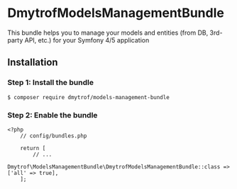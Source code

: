 DmytrofModelsManagementBundle
====================

This bundle helps you to manage your models and entities (from DB, 3rd-party API, etc.) for your Symfony 4/5 application

## Installation

### Step 1: Install the bundle

    $ composer require dmytrof/models-management-bundle 
    
### Step 2: Enable the bundle

    <?php
        // config/bundles.php
        
        return [
            // ...
            Dmytrof\ModelsManagementBundle\DmytrofModelsManagementBundle::class => ['all' => true],
        ];
        
        